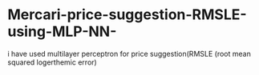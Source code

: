 # Mercari-price-suggestion-RMSLE-using-MLP-NN-
i have used multilayer perceptron for price suggestion(RMSLE (root mean squared logerthemic error)
